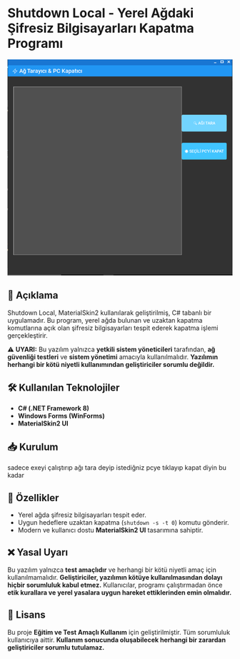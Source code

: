 # Shutdown Local - Yerel Ağdaki Şifresiz Bilgisayarları Kapatma Programı
![Shutdown Local Logo](ag.png)

## 📌 Açıklama
Shutdown Local, MaterialSkin2 kullanılarak geliştirilmiş, C# tabanlı bir uygulamadır. Bu program, yerel ağda bulunan ve uzaktan kapatma komutlarına açık olan şifresiz bilgisayarları tespit ederek kapatma işlemi gerçekleştirir.

⚠ **UYARI:** Bu yazılım yalnızca **yetkili sistem yöneticileri** tarafından, **ağ güvenliği testleri** ve **sistem yönetimi** amacıyla kullanılmalıdır. **Yazılımın herhangi bir kötü niyetli kullanımından geliştiriciler sorumlu değildir.**

## 🛠 Kullanılan Teknolojiler
- **C# (.NET Framework 8)**
- **Windows Forms (WinForms)**
- **MaterialSkin2 UI**

## 📥 Kurulum
sadece exeyi çalıştırıp ağı tara deyip istediğniz pcye tıklayıp kapat diyin bu kadar

## 🚀 Özellikler
- Yerel ağda şifresiz bilgisayarları tespit eder.
- Uygun hedeflere uzaktan kapatma (`shutdown -s -t 0`) komutu gönderir.
- Modern ve kullanıcı dostu **MaterialSkin2 UI** tasarımına sahiptir.

## ❌ Yasal Uyarı
Bu yazılım yalnızca **test amaçlıdır** ve herhangi bir kötü niyetli amaç için kullanılmamalıdır. **Geliştiriciler, yazılımın kötüye kullanılmasından dolayı hiçbir sorumluluk kabul etmez.** Kullanıcılar, programı çalıştırmadan önce **etik kurallara ve yerel yasalara uygun hareket ettiklerinden emin olmalıdır.**

## 📜 Lisans
Bu proje **Eğitim ve Test Amaçlı Kullanım** için geliştirilmiştir. Tüm sorumluluk kullanıcıya aittir. **Kullanım sonucunda oluşabilecek herhangi bir zarardan geliştiriciler sorumlu tutulamaz.**
